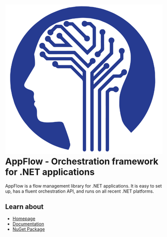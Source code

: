 # ![Logo](docs/icons/logo.png) AppFlow - Orchestration framework for .NET applications
AppFlow is a flow management library for .NET applications. It is easy to set up, has a fluent orchestration API, and runs on all recent .NET platforms.

## Learn about
- [Homepage](https://www.artmind.ro/appflow)
- [Documentation](docs/README.md)
- [NuGet Package](https://www.nuget.org/packages/ArtMind.AppFlow)
